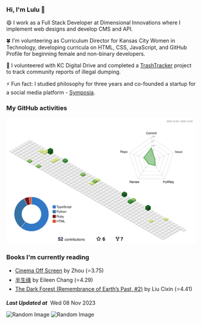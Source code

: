 ### Hi, I'm Lulu 👋

😄 I work as a Full Stack Developer at Dimensional Innovations where I implement web designs and develop CMS and API.

🍀 I'm volunteering as Curriculum Director for Kansas City Women in Technology, developing curricula on HTML, CSS, JavaScript, and GitHub Profile for beginning female and non-binary developers.

🌱 I volunteered with KC Digital Drive and completed a [TrashTracker](https://github.com/codeforkansascity/TrashTrackerWebApp) project to track community reports of illegal dumping.

⚡ Fun fact: I studied philosophy for three years and co-founded a startup for a social media platform - [Symposia](https://www.projectsymposia.com/).

<!-- [![Top Langs](https://github-readme-stats.vercel.app/api/top-langs/?username=lulu-cao&layout=compact)](https://github.com/lulu-cao/github-readme-stats) -->
### My GitHub activities
<p align="center">
	<picture>
	  <source media="(prefers-color-scheme: dark)" srcset="https://raw.githubusercontent.com/lulu-cao/lulu-cao/output-3d-contrib/night.svg" />
	  <source media="(prefers-color-scheme: light)" srcset="https://raw.githubusercontent.com/lulu-cao/lulu-cao/output-3d-contrib/day.svg" />
	  <img alt="github profile contributions chart" src="https://raw.githubusercontent.com/lulu-cao/lulu-cao/output-3d-contrib/day.svg" />
	</picture>
</p>
<!-- ![](./profile-3d-contrib/profile-night-green.svg) -->

### Books I'm currently reading
<!-- GOODREADS-LIST:START -->
- [Cinema Off Screen](https://www.goodreads.com/review/show/5848075414?utm_medium=api&utm_source=rss) by Zhou (⭐️3.75)
- [半生缘](https://www.goodreads.com/review/show/5771896605?utm_medium=api&utm_source=rss) by Eileen Chang (⭐️4.29)
- [The Dark Forest (Remembrance of Earth’s Past, #2)](https://www.goodreads.com/review/show/5375020778?utm_medium=api&utm_source=rss) by Liu Cixin (⭐️4.41)
<!-- GOODREADS-LIST:END -->

<!--STARTS_HERE_QUOTE_README-->
<!--ENDS_HERE_QUOTE_README-->
<i><b>Last Updated at</b></i>&nbsp;<!-- LAST-UPDATE:START -->
Wed  08 Nov 2023
<!-- LAST-UPDATE:END -->
<img src="https://picsum.photos/200/300/?random" alt="Random Image">
<img src="https://picsum.photos/200/300/?random" alt="Random Image">
